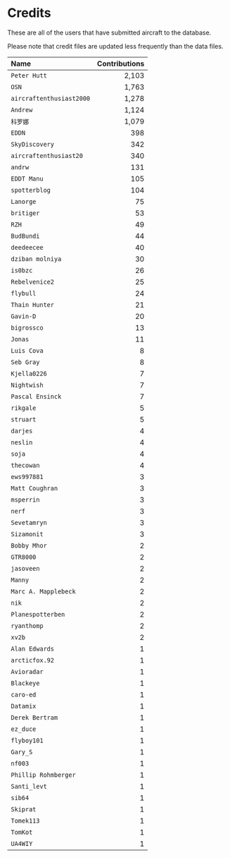 ﻿# Credits

These are all of the users that have submitted aircraft to the database.

Please note that credit files are updated less frequently than the data files.

| Name                     | Contributions |
| :--                      | --: |
| `Peter Hutt`             | 2,103 |
| `OSN`                    | 1,763 |
| `aircraftenthusiast2000` | 1,278 |
| `Andrew`                 | 1,124 |
| `科罗娜`                    | 1,079 |
| `EDDN`                   | 398 |
| `SkyDiscovery`           | 342 |
| `aircraftenthusiast20`   | 340 |
| `andrw`                  | 131 |
| `EDDT Manu`              | 105 |
| `spotterblog`            | 104 |
| `Lanorge`                | 75 |
| `britiger`               | 53 |
| `RZH`                    | 49 |
| `BudBundi`               | 44 |
| `deedeecee`              | 40 |
| `dziban molniya`         | 30 |
| `is0bzc`                 | 26 |
| `Rebelvenice2`           | 25 |
| `flybull`                | 24 |
| `Thain Hunter`           | 21 |
| `Gavin-D`                | 20 |
| `bigrossco`              | 13 |
| `Jonas`                  | 11 |
| `Luis Cova`              | 8 |
| `Seb Gray`               | 8 |
| `Kjella0226`             | 7 |
| `Nightwish`              | 7 |
| `Pascal Ensinck`         | 7 |
| `rikgale`                | 5 |
| `struart`                | 5 |
| `darjes`                 | 4 |
| `neslin`                 | 4 |
| `soja`                   | 4 |
| `thecowan`               | 4 |
| `ews997881`              | 3 |
| `Matt Coughran`          | 3 |
| `msperrin`               | 3 |
| `nerf`                   | 3 |
| `Sevetamryn`             | 3 |
| `Sizamonit`              | 3 |
| `Bobby Mhor`             | 2 |
| `GTR8000`                | 2 |
| `jasoveen`               | 2 |
| `Manny`                  | 2 |
| `Marc A. Mapplebeck`     | 2 |
| `nik`                    | 2 |
| `Planespotterben`        | 2 |
| `ryanthomp`              | 2 |
| `xv2b`                   | 2 |
| `Alan Edwards`           | 1 |
| `arcticfox.92`           | 1 |
| `Avioradar`              | 1 |
| `Blackeye`               | 1 |
| `caro-ed`                | 1 |
| `Datamix`                | 1 |
| `Derek Bertram`          | 1 |
| `ez_duce`                | 1 |
| `flyboy101`              | 1 |
| `Gary_S`                 | 1 |
| `nf003`                  | 1 |
| `Phillip Rohmberger`     | 1 |
| `Santi_levt`             | 1 |
| `sib64`                  | 1 |
| `Skiprat`                | 1 |
| `Tomek113`               | 1 |
| `TomKot`                 | 1 |
| `UA4WIY`                 | 1 |

